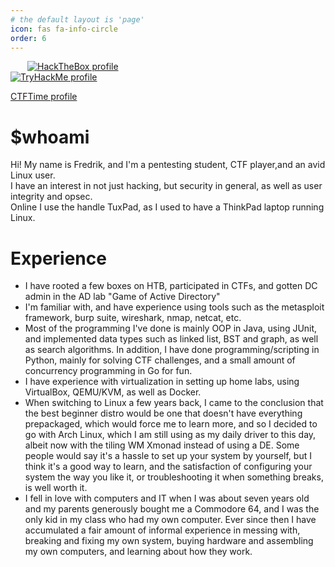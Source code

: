 ```yaml
---
# the default layout is 'page'
icon: fas fa-info-circle
order: 6
---
```


<a href="https://app.hackthebox.com/profile/528265" target="_blank" style="margin:0 27px 0"><img src="https://www.hackthebox.eu/badge/image/528265" alt="HackTheBox profile"></a><br>
<a href="https://tryhackme.com/p/TuxPad" target="_blank"><img src="https://tryhackme-badges.s3.amazonaws.com/TuxPad.png" alt="TryHackMe profile"></a><br>

<a href="https://ctftime.org/user/133366" target="_blank">CTFTime profile</a><br>


# $whoami
Hi! My name is Fredrik, and I'm a pentesting student, CTF player,and an avid Linux user.<br>
I have an interest in not just hacking, but security in general, as well as user integrity and opsec.<br>
Online I use the handle TuxPad, as I used to have a ThinkPad laptop running Linux.<br>


# Experience
- I have rooted a few boxes on HTB, participated in CTFs, and gotten DC admin in the AD lab "Game of Active Directory"
- I'm familiar with, and have experience using tools such as the metasploit framework, burp suite, wireshark, nmap, netcat, etc.
- Most of the programming I've done is mainly OOP in Java, using JUnit, and implemented data types such as linked list, BST and graph, as well as search algorithms. In addition, I have done programming/scripting in Python, mainly for solving CTF challenges, and a small amount of concurrency programming in Go for fun.
- I have experience with virtualization in setting up home labs, using VirtualBox, QEMU/KVM, as well as Docker.
- When switching to Linux a few years back, I came to the conclusion that the best beginner distro would be one that doesn't have everything prepackaged, which would force me to learn more, and so I decided to go with Arch Linux, which I am still using as my daily driver to this day, albeit now with the tiling WM Xmonad instead of using a DE. Some people would say it's a hassle to set up your system by yourself, but I think it's a good way to learn, and the satisfaction of configuring your system the way you like it, or troubleshooting it when something breaks, is well worth it.
- I fell in love with computers and IT when I was about seven years old and my parents generously bought me a Commodore 64, and I was the only kid in my class who had my own computer. Ever since then I have accumulated a fair amount of informal experience in messing with, breaking and fixing my own system, buying hardware and assembling my own computers, and learning about how they work.




